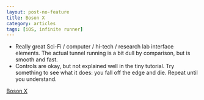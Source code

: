 ```yaml
---
layout: post-no-feature
title: Boson X
category: articles
tags: [iOS, infinite runner]
---
```


* Really great Sci-Fi / computer / hi-tech / research lab interface elements. The actual tunnel running is a bit dull by comparison, but is smooth and fast.
* Controls are okay, but not explained well in the tiny tutorial. Try something to see what it does: you fall off the edge and die. Repeat until you understand.

[Boson X](http://www.boson-x.com/)